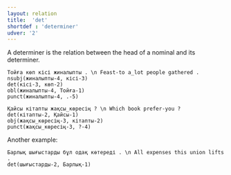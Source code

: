 ```yaml
---
layout: relation
title:  'det'
shortdef : 'determiner'
udver: '2'
---
```


A determiner is the relation between the head of a nominal and its determiner.

~~~ sdparse
Тойға көп кісі жиналыпты . \n Feast-to a_lot people gathered .
nsubj(жиналыпты-4, кісі-3)
det(кісі-3, көп-2)
obl(жиналыпты-4, Тойға-1)
punct(жиналыпты-4, .-5)
~~~

~~~ sdparse
Қайсы кітапты жақсы_көресің ? \n Which book prefer-you ?
det(кітапты-2, Қайсы-1)
obj(жақсы_көресің-3, кітапты-2)
punct(жақсы_көресің-3, ?-4)
~~~

Another example:

~~~ sdparse
Барлық шығыстарды бұл одақ көтереді . \n All expenses this union lifts .
det(шығыстарды-2, Барлық-1)
~~~

<!-- Interlanguage links updated Pá kvě 14 11:09:02 CEST 2021 -->
